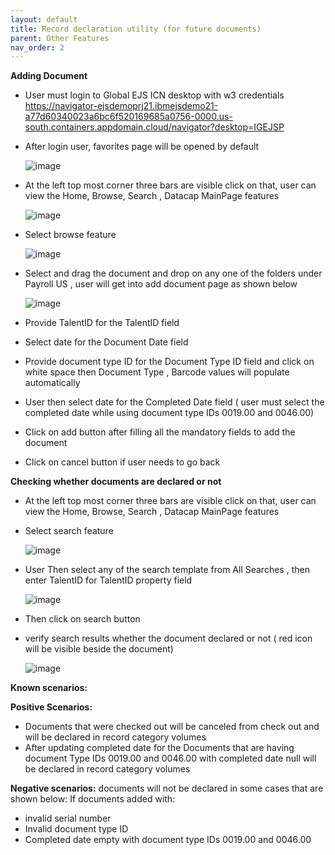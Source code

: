 ```yaml
---
layout: default
title: Record declaration utility (for future documents)
parent: Other Features
nav_order: 2
---
```


**Adding Document**

- User must login to Global EJS ICN desktop with w3 credentials
    https://navigator-ejsdemoprj21.ibmejsdemo21-a77d60340023a6bc6f520169685a0756-0000.us-south.containers.appdomain.cloud/navigator?desktop=IGEJSP
- After login user, favorites page will be opened by default

   ![image](https://user-images.githubusercontent.com/119289294/204550431-2f31a32c-9a05-45e5-a5ba-f75971230744.png)
   
- At the left top most corner three bars are visible click on that, user can view the Home, Browse, Search , Datacap MainPage features

   ![image](https://user-images.githubusercontent.com/119289294/204552201-6493c580-e857-45b5-98cd-57b4286a429e.png)

- Select browse feature

   ![image](https://user-images.githubusercontent.com/119289294/204551914-c55a8f25-507f-4507-a094-f08872e6bbfe.png)
 
- Select and drag the document and drop on any one of the folders under Payroll US , user will get into add document page as shown below

   ![image](https://user-images.githubusercontent.com/119289294/204552770-228cc22b-b951-4ac4-afed-c8a9de29482e.png)
   
- Provide TalentID for the TalentID field
- Select date for the Document Date field 
- Provide document type ID for the Document Type ID field and click on white space then Document Type , Barcode values will populate automatically
- User then select date for the Completed Date field ( user must select the completed date while using document type IDs 0019.00 and 0046.00)
- Click on add button after filling all the mandatory fields to add the document
- Click on cancel button if user needs to go back

**Checking whether documents are declared or not**
- At the left top most corner three bars are visible click on that, user can view the Home, Browse, Search , Datacap MainPage features
- Select search feature

   ![image](https://user-images.githubusercontent.com/119289294/204553504-c9bcc1ef-f382-436a-b539-55c35cfc3097.png)
   
- User Then select any of the search template from All Searches , then enter TalentID for TalentID property field
   
   ![image](https://user-images.githubusercontent.com/119289294/204553916-07a2d779-a1ff-4021-80a5-bc105c0ded32.png)
   
- Then click on search button
- verify search results whether the document declared or not ( red icon will be visible beside the document)

   ![image](https://user-images.githubusercontent.com/119289294/204554403-13239061-2cc5-40ab-9127-a38dfa2c64d0.png)
   
**Known scenarios:**

**Positive Scenarios:**
- Documents that were checked out will be canceled from check out and will be declared in record category volumes
- After updating completed date for the Documents that are having document Type IDs 0019.00 and 0046.00 with completed date null will be declared in record category volumes

**Negative scenarios:**
documents will not be declared in some cases that are shown below:
If documents added with:
- invalid serial number
- Invalid document type ID
- Completed date empty with document type IDs 0019.00 and 0046.00


